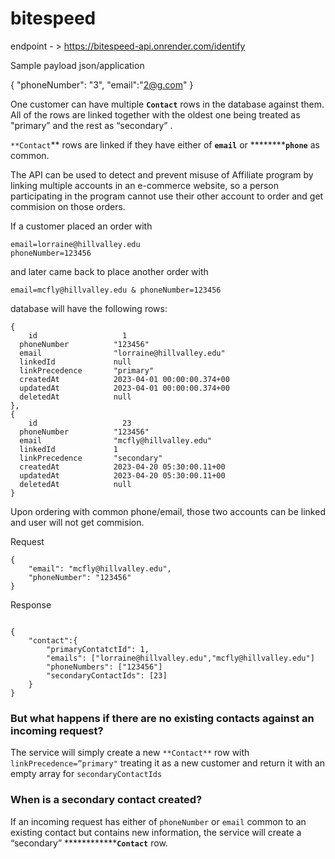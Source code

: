 # bitespeed

endpoint - > https://bitespeed-api.onrender.com/identify

Sample payload json/application

{
    "phoneNumber": "3",
    "email":"2@g.com"
}

One customer can have multiple **`Contact`** rows in the database against them. All of the rows are linked together with the oldest one being treated as "primary” and the rest as “secondary” . 

`**Contact`** rows are linked if they have either of **`email`** or **********`phone`** as common.

The API can be used to detect and prevent misuse of Affiliate program by linking multiple accounts
in an e-commerce website, so a person participating in the program cannot use their other account to order 
and get commision on those orders.

If a customer placed an order with 
```
email=lorraine@hillvalley.edu
phoneNumber=123456 
```
and later came back to place another order with 
```
email=mcfly@hillvalley.edu & phoneNumber=123456
```
database will have the following rows:

```
{
	id                   1                   
  phoneNumber          "123456"
  email                "lorraine@hillvalley.edu"
  linkedId             null
  linkPrecedence       "primary"
  createdAt            2023-04-01 00:00:00.374+00              
  updatedAt            2023-04-01 00:00:00.374+00              
  deletedAt            null
},
{
	id                   23                   
  phoneNumber          "123456"
  email                "mcfly@hillvalley.edu"
  linkedId             1
  linkPrecedence       "secondary"
  createdAt            2023-04-20 05:30:00.11+00              
  updatedAt            2023-04-20 05:30:00.11+00              
  deletedAt            null
}
```
Upon ordering with common phone/email, those two accounts can be linked and user will not get commision.

Request
```
{
	"email": "mcfly@hillvalley.edu",
	"phoneNumber": "123456"
}
```

Response
```

{
	"contact":{
		"primaryContatctId": 1,
		"emails": ["lorraine@hillvalley.edu","mcfly@hillvalley.edu"]
		"phoneNumbers": ["123456"]
		"secondaryContactIds": [23]
	}
}
```

### But what happens if there are no existing **contacts** against an incoming request?

The service will simply create a new `**Contact**` row with `linkPrecedence=”primary"` treating it as a new customer and return it with an empty array for `secondaryContactIds`

### When is a secondary contact created?

If an incoming request has either of `phoneNumber` or `email` common to an existing contact but contains new information, the service will create a “secondary” **************`Contact`** row.
